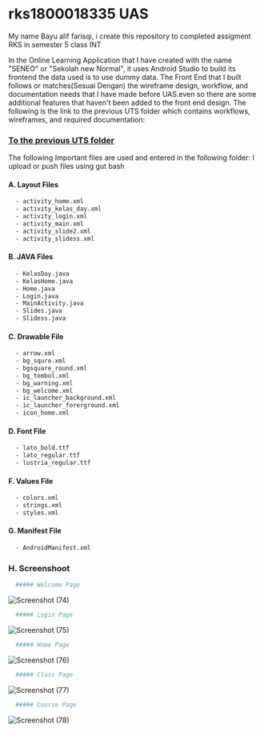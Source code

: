 # rks1800018335 UAS
My name Bayu alif farisqi, i create this repository to completed assigment RKS in semester 5 class INT

In the Online Learning Application that I have created with the name "SENEO" or "Sekolah new Normal", it uses Android Studio to build its frontend the data used
is to use dummy data.
The Front End that I built follows or matches(Sesuai Dengan) the wireframe design, workflow, and documentation needs that I have made before UAS.even so there are some additional features that haven't been added to the front end design.
The following is the link to the previous UTS folder which contains workflows, wireframes, and required documentation:

### [To the previous UTS folder](https://drive.google.com/drive/folders/10umITYlThlMVJmQqVuqLJvu9zLcYRp3V)

The following Important files are used and entered in the following folder:
I upload or push files using gut bash

####  A. Layout Files 
```sh
  - activity_home.xml
  - activity_kelas_day.xml
  - activity_login.xml
  - activity_main.xml
  - activity_slide2.xml
  - activity_slidess.xml
```

#### B. JAVA Files
```sh
  - KelasDay.java
  - KelasHome.java
  - Home.java
  - Login.java
  - MainActivity.java
  - Slides.java
  - Slidess.java
```
#### C. Drawable File
```sh
  - arrow.xml
  - bg_squre.xml
  - bgsquare_round.xml
  - bg_tombol.xml
  - bg_warning.xml
  - bg_welcome.xml
  - ic_launcher_background.xml
  - ic_launcher_forerground.xml
  - icon_home.xml
```
#### D. Font File
```sh
  - lato_bold.ttf
  - lato_regular.ttf
  - lustria_regular.ttf
```
#### F. Values File
```sh
  - colors.xml
  - strings.xml
  - styles.xml
```

#### G. Manifest File
```sh
  - AndroidManifest.xml
```

### H. Screenshoot
```sh
  ##### Welcome Page
```
  ![Screenshot (74)](https://user-images.githubusercontent.com/48192376/106550415-ab898f80-6545-11eb-922b-87518c8b5228.png)
```sh
  ##### Login Page
```
  ![Screenshot (75)](https://user-images.githubusercontent.com/48192376/106550420-ae848000-6545-11eb-9fca-f2a3761a463a.png)
```sh
  ##### Home Page
```
  ![Screenshot (76)](https://user-images.githubusercontent.com/48192376/106550428-afb5ad00-6545-11eb-82f7-605659158bd2.png)
```sh
  ##### Class Page
```
  ![Screenshot (77)](https://user-images.githubusercontent.com/48192376/106550433-b17f7080-6545-11eb-8d46-08012e52592a.png)
```sh
  ##### Course Page
```
  ![Screenshot (78)](https://user-images.githubusercontent.com/48192376/106550440-b2b09d80-6545-11eb-9260-f01068bc6c3e.png)

